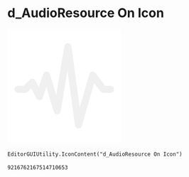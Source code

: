 # d_AudioResource On Icon
![](/img/d_AudioResource%20On%20Icon.png)

``` CSharp
EditorGUIUtility.IconContent("d_AudioResource On Icon")
```
```
9216762167514710653
```
